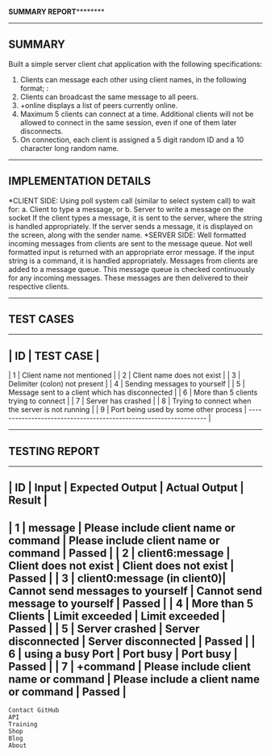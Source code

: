 ************************************SUMMARY REPORT********************************************
______________________________________________________________________________________________
SUMMARY
------------------------
Built a simple server client chat application with the following specifications:
1. Clients can message each other using client names, in the following format;
<clientname>:<message>
2. Clients can broadcast the same message to all peers.
3. +online displays a list of peers currently online.
4. Maximum 5 clients can connect at a time. Additional clients will not be allowed to connect in the same session, even if one of them later disconnects.
5. On connection, each client is assigned a 5 digit random ID and a 10 character long random name.
_______________________________________________________________________________________________
IMPLEMENTATION DETAILS
-------------------------
*CLIENT SIDE:
Using poll system call (similar to select system call) to wait for:
a. Client to type a message, or
b. Server to write a message on the socket
If the client types a message, it is sent to the server, where the string is handled appropriately.
If the server sends a message, it is displayed on the screen, along with the sender name.
*SERVER SIDE:
Well formatted incoming messages from clients are sent to the message queue. Not well formatted input is returned with an appropriate error message. If the input string is a command, it is handled appropriately.
Messages from clients are added to a message queue. This message queue is checked continuously for any incoming messages.
These messages are then delivered to their respective clients.
_________________________________________________________________________________________________
TEST CASES
---------------------------
-----------------------------------------------------------------
| ID | TEST CASE |
-----------------------------------------------------------------
| 1 | Client name not mentioned |
| 2 | Client name does not exist |
| 3 | Delimiter (colon) not present |
| 4 | Sending messages to yourself |
| 5 | Message sent to a client which has disconnected |
| 6 | More than 5 clients trying to connect |
| 7 | Server has crashed |
| 8 | Trying to connect when the server is not running |
| 9 | Port being used by some other process |
----------------------------------------------------------------- |
__________________________________________________________________________________________________
TESTING REPORT
---------------------------
-----------------------------------------------------------------------------------------------------------------------------------------
| ID | Input | Expected Output | Actual Output | Result |
-----------------------------------------------------------------------------------------------------------------------------------------
| 1 | message | Please include client name or command | Please include client name or command | Passed |
| 2 | client6:message | Client does not exist | Client does not exist | Passed |
| 3 | client0:message (in client0)| Cannot send messages to yourself | Cannot send message to yourself | Passed |
| 4 | More than 5 Clients | Limit exceeded | Limit exceeded | Passed |
| 5 | Server crashed | Server disconnected | Server disconnected | Passed |
| 6 | using a busy Port | Port busy | Port busy | Passed |
| 7 | +command | Please include client name or command | Please include a client name or command | Passed |
-----------------------------------------------------------------------------------------------------------------------------------------

    Contact GitHub
    API
    Training
    Shop
    Blog
    About

